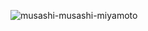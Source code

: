 
![musashi-musashi-miyamoto](https://user-images.githubusercontent.com/69073534/220645359-50259b36-ff3d-436e-962b-d39219f944d4.gif)
